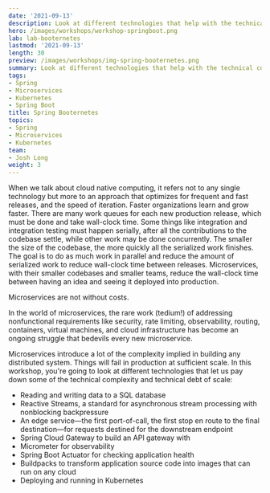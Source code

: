 ```yaml
---
date: '2021-09-13'
description: Look at different technologies that help with the technical complexity and technical debt when building and running microservices at scale.
hero: /images/workshops/workshop-springboot.png
lab: lab-booternetes
lastmod: '2021-09-13'
length: 30
preview: /images/workshops/img-spring-booternetes.png
summary: Look at different technologies that help with the technical complexity and technical debt when building and running microservices at scale.
tags:
- Spring
- Microservices
- Kubernetes
- Spring Boot
title: Spring Booternetes
topics:
- Spring
- Microservices
- Kubernetes
team:
- Josh Long
weight: 3
---
```


When we talk about cloud native computing, it refers not to any single technology but more to an approach that optimizes for frequent and fast releases, and the speed of iteration. Faster organizations learn and grow faster. There are many work queues for each new production release, which must be done and take wall-clock time. Some things like integration and integration testing must happen serially, after all the contributions to the codebase settle, while other work may be done concurrently. The smaller the size of the codebase, the more quickly all the serialized work finishes. The goal is to do as much work in parallel and reduce the amount of serialized work to reduce wall-clock time between releases. Microservices, with their smaller codebases and smaller teams, reduce the wall-clock time between having an idea and seeing it deployed into production.

Microservices are not without costs.

In the world of microservices, the rare work (tedium!) of addressing nonfunctional requirements like security, rate limiting, observability, routing, containers, virtual machines, and cloud infrastructure has become an ongoing struggle that bedevils every new microservice.

Microservices introduce a lot of the complexity implied in building any distributed system. Things will fail in production at sufficient scale. In this workshop, you're going to look at different technologies that let us pay down some of the technical complexity and technical debt of scale:

- Reading and writing data to a SQL database
- Reactive Streams, a standard for asynchronous stream processing with nonblocking backpressure
- An edge service—the first port-of-call, the first stop en route to the final destination—for requests destined for the downstream endpoint
- Spring Cloud Gateway to build an API gateway with
- Micrometer for observability
- Spring Boot Actuator for checking application health
- Buildpacks to transform application source code into images that can run on any cloud
- Deploying and running in Kubernetes


